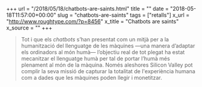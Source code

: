 +++
url = "/2018/05/18/chatbots-are-saints.html"
title = ""
date = "2018-05-18T11:57:00+00:00"
slug = "chatbots-are-saints"
tags = ["retalls"]
x_url = "http://www.roughtype.com/?p=8456"
x_title = "Chatbots are saints"
x_source = ""
+++


> Tot i que els *chatbots* s’han presentat com un mitjà per a la humanització del llenguatge de les màquines —una manera d’adaptar els ordinadors al món humà— l’objectiu real de tot plegat ha estat mecanitzar el llenguatge humà per tal de portar l’humà més plenament al món de la màquina. Només aleshores Silicon Valley pot complir la seva missió de capturar la totalitat de l'experiència humana com a dades que les màquines poden llegir i monetitzar.
